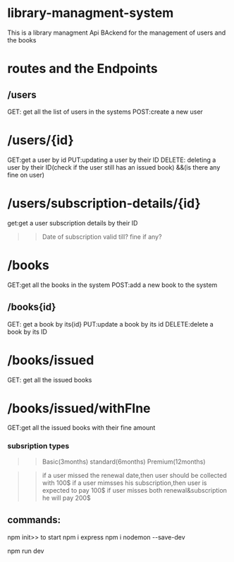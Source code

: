 # library-managment-system

This is a library managment Api BAckend for the management of users and the books

# routes and the Endpoints

## /users
GET: get all the list of users in the systems
POST:create a new user

# /users/{id}
GET:get a user by id
PUT:updating a user by their ID
DELETE: deleting a user by their ID(check if the user still has an issued book) &&(is there any fine on user)

# /users/subscription-details/{id}
get:get a user subscription details by their ID
 >> Date of subscription
 >>valid till?
 >>fine if any?

# /books
GET:get all the books in the system
POST:add a new book to the system

## /books{id}
GET: get a book by its{id}
PUT:update a book by its id
DELETE:delete a book by its ID

#  /books/issued
GET: get all the issued books

# /books/issued/withFIne
GET:get all the issued books with their fine amount

### subsription types
>>Basic(3months)
>>standard(6months)
>>Premium(12months)

>>if a user missed the renewal date,then user should be collected with 100$
>>if a user mimsses his subscription,then user is expected to pay 100$
>>if user misses both renewal&subscription he will pay 200$


## commands:
npm init>> to start 
npm i express
npm i nodemon --save-dev

npm run dev
